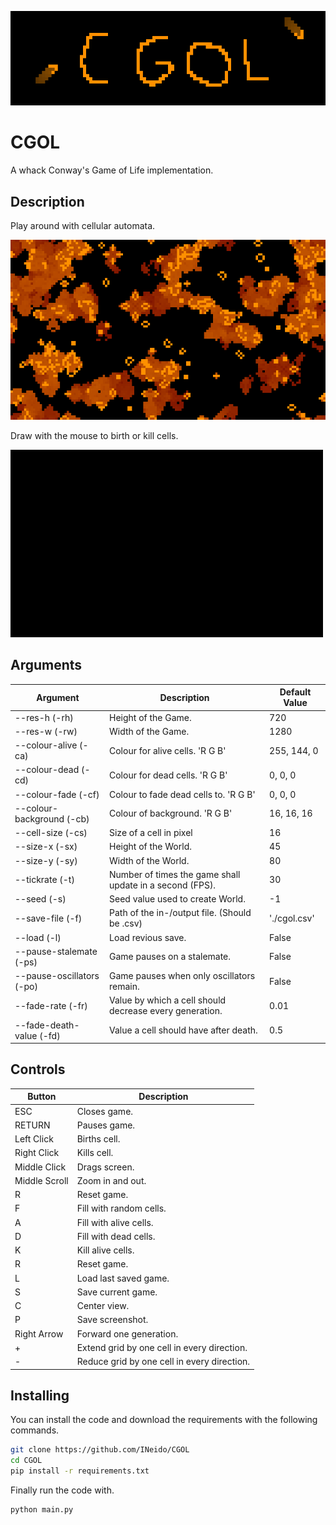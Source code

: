 ![](https://github.com/INeido/CGOL/blob/main/img/demo0.png)

# CGOL

A whack Conway's Game of Life implementation.

## Description

Play around with cellular automata.

![](https://github.com/INeido/CGOL/blob/main/img/demo1.png)

Draw with the mouse to birth or kill cells.

![](https://github.com/INeido/CGOL/blob/main/img/demo0.gif)

## Arguments

| Argument | Description | Default Value |
| ------ | ------ | ------ |
| --res-h (-rh) | Height of the Game. | 720 |
| --res-w (-rw) | Width of the Game. | 1280 |
| --colour-alive (-ca) | Colour for alive cells. 'R G B' | 255, 144, 0 |
| --colour-dead (-cd) | Colour for dead cells. 'R G B' | 0, 0, 0 |
| --colour-fade (-cf) | Colour to fade dead cells to. 'R G B' | 0, 0, 0 |
| --colour-background (-cb) | Colour of background. 'R G B' | 16, 16, 16 |
| --cell-size (-cs) | Size of a cell in pixel | 16 |
| --size-x (-sx) | Height of the World. | 45 |
| --size-y (-sy) | Width of the World. | 80 |
| --tickrate (-t) | Number of times the game shall update in a second (FPS). | 30 |
| --seed (-s) | Seed value used to create World. | -1 |
| --save-file (-f) | Path of the in-/output file. (Should be .csv) | './cgol.csv' |
| --load (-l) | Load revious save. | False |
| --pause-stalemate (-ps) | Game pauses on a stalemate. | False |
| --pause-oscillators (-po) | Game pauses when only oscillators remain. | False |
| --fade-rate (-fr) | Value by which a cell should decrease every generation. | 0.01 |
| --fade-death-value (-fd) | Value a cell should have after death. | 0.5 |

## Controls

| Button | Description |
| ------ | ------ |
| ESC | Closes game. |
| RETURN | Pauses game. |
| Left Click | Births cell. |
| Right Click | Kills cell. |
| Middle Click | Drags screen. |
| Middle Scroll | Zoom in and out. |
| R | Reset game. |
| F | Fill with random cells. |
| A | Fill with alive cells. |
| D | Fill with dead cells. |
| K | Kill alive cells. |
| R | Reset game. |
| L | Load last saved game. |
| S | Save current game. |
| C | Center view. |
| P | Save screenshot. |
| Right Arrow | Forward one generation. |
| + | Extend grid by one cell in every direction. |
| - | Reduce grid by one cell in every direction. |

## Installing

You can install the code and download the requirements with the following commands.
```bash
git clone https://github.com/INeido/CGOL
cd CGOL
pip install -r requirements.txt
```
Finally run the code with.
```bash
python main.py
```